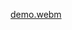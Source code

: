 [demo.webm](https://github.com/noriax/cloudonix_demo/assets/9515996/49383aad-ae60-4303-a431-798ee93ba621)
